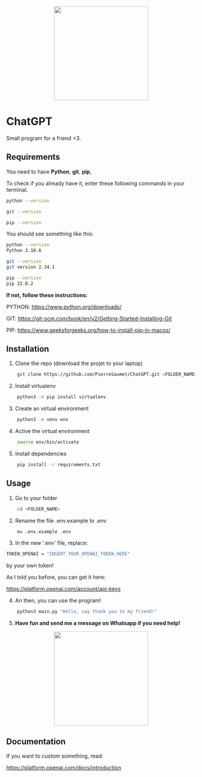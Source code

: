 <div id="header" align="center">
  <img src="https://upload.wikimedia.org/wikipedia/commons/0/04/ChatGPT_logo.svg" width="250"/>
</div>

# ChatGPT
Small program for a friend <3.

## Requirements
You need to have **Python**, **git**, **pip**,

To check if you already have it, enter these following commands in your terminal.
```bash
python --version

git --version

pip --version
```

You should see something like this:
```bash
python --version
Python 3.10.6

git --version
git version 2.34.1

pip --version
pip 22.0.2
```

**If not, follow these instructions:**

PYTHON: https://www.python.org/downloads/

GIT: https://git-scm.com/book/en/v2/Getting-Started-Installing-Git

PIP: https://www.geeksforgeeks.org/how-to-install-pip-in-macos/


## Installation

1. Clone the repo (download the projet to your laptop)
```bash
    git clone https://github.com/PierreSaumet/ChatGPT.git <FOLDER_NAME>
```
2. Install virtualenv
```bash
    python3 -m pip install virtualenv
```
3. Create an virtual environment
```bash
    python3 -m venv env
```
4. Active the virtual environment
```bash
    source env/bin/activate
```
5. Install dependencies
```bash
    pip install -r requirements.txt
```

## Usage

1. Go to your folder
```bash
    cd <FOLDER_NAME>
```

2. Rename the file .env.example to .env
```bash
    mv .env.example .env
```

3. In the new '.env' file, replace:
```bash
TOKEN_OPENAI = "INSERT_YOUR_OPENAI_TOKEN_HERE"
```
by your own token!

As I told you before, you can get it here:

https://platform.openai.com/account/api-keys

4. An then, you can use the program!
```bash
    python3 main.py "Hello, say thank you to my friend!"
```

5. **Have fun and send me a message on Whatsapp if you need help!**

<div id="header" align="center">
  <img src="https://global-img.gamergen.com/south-park-saison-10-le-personnage-jenkins-dans-l-pisode-pisode-make-love-not-warcraft_0190000000971297.jpg" width="250"/>
</div>


## Documentation
If you want to custom something, read:

https://platform.openai.com/docs/introduction

